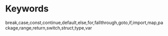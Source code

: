 # Keywords

 break,case,const,continue,default,else,for,fallthrough,goto,if,import,map,package,range,return,switch,struct,type,var
